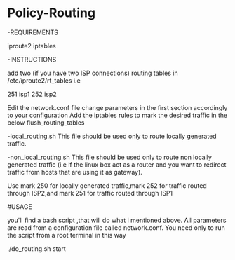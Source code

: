 # Policy-Routing
-REQUIREMENTS

iproute2
iptables

-INSTRUCTIONS

add two (if you have two ISP connections) routing tables in /etc/iproute2/rt_tables
i.e

251     isp1
252     isp2

Edit the network.conf file change parameters in the first section accordingly to your configuration
Add the iptables rules to mark the desired traffic in the below flush_routing_tables

-local_routing.sh
This file should be used only to route locally generated traffic.

-non_local_routing.sh
This file should be used only to route non locally generated traffic (i.e if the linux box act as a router and you want to redirect traffic from hosts
that are using it as gateway).

Use mark 250 for locally generated traffic,mark 252 for traffic routed through ISP2,and mark 251 for traffic routed through ISP1


#USAGE

you'll find a bash script ,that will do what i mentioned above.
All parameters are read from a configuration file called network.conf.
You need only to run the script from a root terminal in this way

./do_routing.sh start
